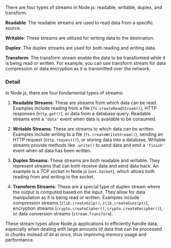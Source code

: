 There are four types of streams in Node.js: readable, writable, duplex, and transform.

**Readable**: The readable streams are used to read data from a specific source.

**Writable**: These streams are utilized for writing data to the destination.

**Duplex**: The duplex streams are used for both reading and writing data.

**Transform**: The transform stream enable the data to be transformed while it is being read or written. For example, you can use transform stream for data compression or data encryption as it is transmitted over the network.

### Detail 

In Node.js, there are four fundamental types of streams:

1. **Readable Streams**: These are streams from which data can be read. Examples include reading from a file (`fs.createReadStream()`), HTTP responses (`http.get()`), or data from a database query. Readable streams emit a `'data'` event when data is available to be consumed.

2. **Writable Streams**: These are streams to which data can be written. Examples include writing to a file (`fs.createWriteStream()`), sending an HTTP request (`http.request()`), or storing data into a database. Writable streams provide methods like `.write()` to send data and emit a `'finish'` event when all data has been written.

3. **Duplex Streams**: These streams are both readable and writable. They represent streams that can both receive data and send data back. An example is a TCP socket in Node.js (`net.Socket`), which allows both reading from and writing to the socket.

4. **Transform Streams**: These are a special type of duplex stream where the output is computed based on the input. They allow for data manipulation as it is being read or written. Examples include compression streams (`zlib.createGzip()`, `zlib.createGunzip()`), encryption streams (`crypto.createCipher()`, `crypto.createDecipher()`), or data conversion streams (`stream.Transform`).

These stream types allow Node.js applications to efficiently handle data, especially when dealing with large amounts of data that can be processed in chunks instead of all at once, thus improving memory usage and performance.
